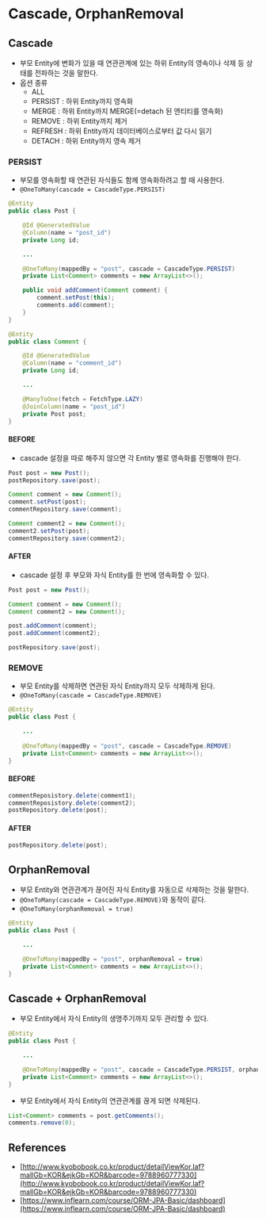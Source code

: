 # Cascade, OrphanRemoval

## Cascade

- 부모 Entity에 변화가 있을 때 연관관계에 있는 하위 Entity의 영속이나 삭제 등 상태를 전파하는 것을 말한다.
- 옵션 종류
    - ALL
    - PERSIST : 하위 Entity까지 영속화
    - MERGE : 하위 Entity까지 MERGE(=detach 된 엔티티를 영속화)
    - REMOVE : 하위 Entity까지 제거
    - REFRESH : 하위 Entity까지 데이터베이스로부터 값 다시 읽기
    - DETACH : 하위 Entity까지 영속 제거

### PERSIST

- 부모를 영속화할 때 연관된 자식들도 함께 영속화하려고 할 때 사용한다.
- `@OneToMany(cascade = CascadeType.PERSIST)`

```java
@Entity
public class Post {

	@Id @GeneratedValue
	@Column(name = "post_id")
	private Long id;

	...

	@OneToMany(mappedBy = "post", cascade = CascadeType.PERSIST)
	private List<Comment> comments = new ArrayList<>();

	public void addComment(Comment comment) {
		comment.setPost(this);
		comments.add(comment);
	}
}
```

```java
@Entity
public class Comment {

	@Id @GeneratedValue
	@Column(name = "comment_id")
	private Long id;

	...

	@ManyToOne(fetch = FetchType.LAZY)
	@JoinColumn(name = "post_id")
	private Post post;
}
```

#### BEFORE

- cascade 설정을 따로 해주지 않으면 각 Entity 별로 영속화를 진행해야 한다.

```java
Post post = new Post();
postRepository.save(post);

Comment comment = new Comment();
comment.setPost(post);
commentRepository.save(comment);

Comment comment2 = new Comment();
comment2.setPost(post);
commentRepository.save(comment2);
```

#### AFTER

- cascade 설정 후 부모와 자식 Entity를 한 번에 영속화할 수 있다.

```java
Post post = new Post();

Comment comment = new Comment();
Comment comment2 = new Comment();

post.addComment(comment);
post.addComment(comment2);

postRepository.save(post);
```

### REMOVE

- 부모 Entity를 삭제하면 연관된 자식 Entity까지 모두 삭제하게 된다.
- `@OneToMany(cascade = CascadeType.REMOVE)`

```java
@Entity
public class Post {

    ...
	
	@OneToMany(mappedBy = "post", cascade = CascadeType.REMOVE)
	private List<Comment> comments = new ArrayList<>();
}
```

#### BEFORE

```java
commentReposistory.delete(comment1);
commentReposistory.delete(comment2);
postRepository.delete(post);
```

#### AFTER

```java
postRepository.delete(post);
```

## OrphanRemoval

- 부모 Entity와 연관관계가 끊어진 자식 Entity를 자동으로 삭제하는 것을 말한다.
- `@OneToMany(cascade = CascadeType.REMOVE)`와 동작이 같다.
- `@OneToMany(orphanRemoval = true)`

```java
@Entity
public class Post {

    ...

	@OneToMany(mappedBy = "post", orphanRemoval = true)
	private List<Comment> comments = new ArrayList<>();
}

```

## Cascade + OrphanRemoval

- 부모 Entity에서 자식 Entity의 생명주기까지 모두 관리할 수 있다.

```java
@Entity
public class Post {

    ...

    @OneToMany(mappedBy = "post", cascade = CascadeType.PERSIST, orphanRemoval = true)
    private List<Comment> comments = new ArrayList<>();
}
```

- 부모 Entity에서 자식 Entity의 연관관계를 끊게 되면 삭제된다.

```java
List<Comment> comments = post.getComments();
comments.remove(0);
```

## References

- [http://www.kyobobook.co.kr/product/detailViewKor.laf?mallGb=KOR&ejkGb=KOR&barcode=9788960777330](http://www.kyobobook.co.kr/product/detailViewKor.laf?mallGb=KOR&ejkGb=KOR&barcode=9788960777330)
- [https://www.inflearn.com/course/ORM-JPA-Basic/dashboard](https://www.inflearn.com/course/ORM-JPA-Basic/dashboard)